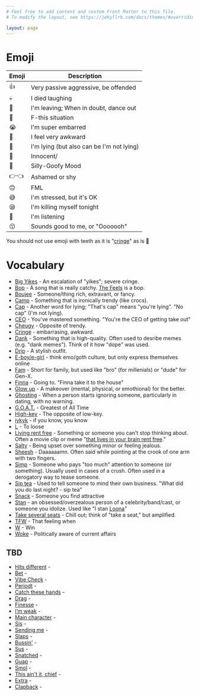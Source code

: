 ```yaml
---
# Feel free to add content and custom Front Matter to this file.
# To modify the layout, see https://jekyllrb.com/docs/themes/#overriding-theme-defaults

layout: page
---
```


# Emoji

| Emoji | Description |
| ----------- | ----------- |
| 👍 | Very passive aggressive, be offended |
| 💀 | I died laughing |
| 💃 | I'm leaving; When in doubt, dance out |
| 🤠 | F-this situation |
| 😭 | I'm super embarred |
| 🧍 | I feel very awkward  |
| 🧢 | I'm lying (but also can be I'm not lying) |
| 🥺 | Innocent/ |
| 🤪 | Silly-Goofy Mood |
| 👉👈 | Ashamed or shy |
| 🙃 | FML |
| 😅 | I'm stressed, but it's OK |
| 😪 | I'm killing myself tonight |
| 👀 | I'm listening |
| 😗 | Sounds good to me, or "Ooooooh"|

You should not use emoji with teeth as it is "[cringe](https://www.urbandictionary.com/define.php?term=Cringe)" as is 🤯

# Vocabulary

* [Big Yikes](https://www.urbandictionary.com/define.php?term=Big%20yike) - An escalation of "yikes"; severe cringe.
* [Bop](https://www.urbandictionary.com/define.php?term=bop) - A song that is really catchy. [The Feels](https://www.youtube.com/watch?v=f5_wn8mexmM) is a bop.
* [Boujee](https://www.urbandictionary.com/define.php?term=Boujee) - Someone/thing rich, extravant, or fancy.
* [Camp](https://www.urbandictionary.com/define.php?term=camp) - Something that is ironically trendy (like crocs).
* [Cap](https://www.urbandictionary.com/define.php?term=cap) - Another word for lying; "That's cap" means "you're lying". "No cap" (I'm not lying).
* [CEO](https://www.urbandictionary.com/define.php?term=CEO) - You've mastered something. "You're the CEO of getting take out"
* [Cheugy](https://www.urbandictionary.com/define.php?term=Cheugy) - Opposite of trendy. 
* [Cringe](https://www.urbandictionary.com/define.php?term=Cringe) - embarrasing, awkward.
* [Dank](https://www.urbandictionary.com/define.php?term=dank) - Something that is high-quality. Often used to desribe memes (e.g. "dank memes"). Think of it how "dope" was used.
* [Drip](https://www.urbandictionary.com/define.php?term=Drip) - A stylish outfit.
* [E-boy/e-girl](https://www.urbandictionary.com/define.php?term=eboy) - think emo/goth culture, but only express themselves online
* [Fam](https://www.urbandictionary.com/define.php?term=fam) - Short for family, but used like "bro" (for millenials) or "dude" for Gen-X.
* [Finna](https://www.urbandictionary.com/define.php?term=finna) - Going to. "Finna take it to the house" 
* [Glow up](https://www.urbandictionary.com/define.php?term=Glow+Up) - A makeover (mental, physical, or emothional) for the better.
* [Ghosting](https://www.urbandictionary.com/define.php?term=Ghosting) - When a person starts ignoring someone, particularly in dating, with no warning. 
* [G.O.A.T.](https://www.urbandictionary.com/define.php?term=goat) - Greatest of All Time
* [High-key](https://www.urbandictionary.com/define.php?term=highkey) - The opposite of low-key.
* [iykyk](https://www.urbandictionary.com/define.php?term=iykyk) - if you know, you know
* [L](https://www.urbandictionary.com/define.php?term=L) - To loose
* [Living rent free](https://www.urbandictionary.com/define.php?term=Living%20rent%20free) - Something or someone you can't stop thinking about. Often a movie clip or meme "[that lives in your brain rent free](https://www.youtube.com/watch?v=5JcuKCXQ9Uk)."
* [Salty](https://www.urbandictionary.com/define.php?term=salty) - Being upset over something minor or feeling jealous.
* [Sheesh](https://www.urbandictionary.com/define.php?term=Sheesh) - Daaaaaamn. Often said while pointing at the crook of one arm with two fingers.
* [Simp](https://www.urbandictionary.com/define.php?term=Simp) - Someone who pays "too much" attention to someone (or something). Usually used in cases of a crush. Often used in a derogatory way to tease someone. 
* [Sip tea](https://www.urbandictionary.com/define.php?term=sip%20tea) - Used to tell someone to mind their own business. "What did you do last night? - sip tea"
* [Snack](https://www.urbandictionary.com/define.php?term=Snack) - Someone you find attractive
* [Stan](https://www.urbandictionary.com/define.php?term=Stan) - an obsessed/overzealous person of a celebrity/band/cast, or someone you idolize. Used like "I stan [Loona](https://www.youtube.com/watch?v=_EEo-iE5u_A)"
* [Take several seats](https://www.urbandictionary.com/define.php?term=take%20several%20seats) - Chill out; think of "take a seat," but amplified.  
* [TFW](https://www.urbandictionary.com/define.php?term=TFW) - That feeling when
* [W](https://www.urbandictionary.com/define.php?term=W) - Win
* [Woke](https://www.urbandictionary.com/define.php?term=Woke) - Politically aware of current affairs





## TBD 
* [Hits different]() -
* [Bet]() -
* [Vibe Check]() -
* [Periodt]() -
* [Catch these hands]() -
* [Drag]() -
* [Finesse]() -
* [I’m weak]() -
* [Main character]() -
* [Sis]() -
* [Sending me]() -
* [Slaps]() -
* [Bussin']() -
* [Sus]() -
* [Snatched]() -
* [Guap]() -
* [Smol]() -
* [This ain't it, chief]() -
* [Extra]() -
* [Clapback]() - 
